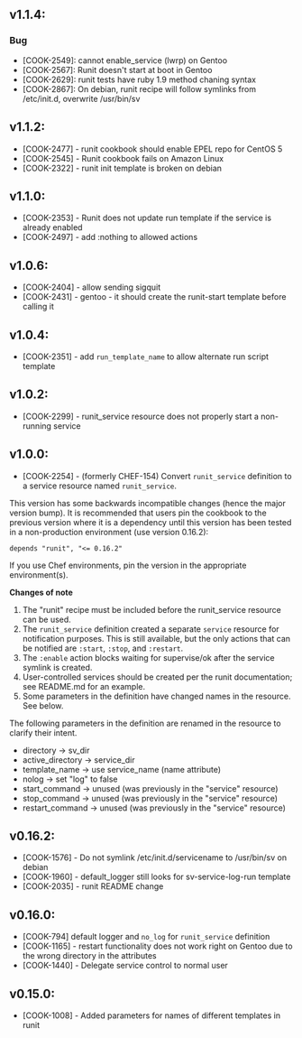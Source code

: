 ## v1.1.4:

### Bug

- [COOK-2549]: cannot enable_service (lwrp) on Gentoo
- [COOK-2567]: Runit doesn't start at boot in Gentoo
- [COOK-2629]: runit tests have ruby 1.9 method chaning syntax
- [COOK-2867]: On debian, runit recipe will follow symlinks from
  /etc/init.d, overwrite /usr/bin/sv

## v1.1.2:

* [COOK-2477] - runit cookbook should enable EPEL repo for CentOS 5
* [COOK-2545] - Runit cookbook fails on Amazon Linux
* [COOK-2322] - runit init template is broken on debian

## v1.1.0:

* [COOK-2353] - Runit does not update run template if the service is
  already enabled
* [COOK-2497] - add :nothing to allowed actions

## v1.0.6:

* [COOK-2404] - allow sending sigquit
* [COOK-2431] - gentoo - it should create the runit-start template
  before calling it

## v1.0.4:

* [COOK-2351] - add `run_template_name` to allow alternate run script
  template

## v1.0.2:

* [COOK-2299] - runit_service resource does not properly start a
  non-running service

## v1.0.0:

* [COOK-2254] - (formerly CHEF-154) Convert `runit_service` definition
  to a service resource named `runit_service`.

This version has some backwards incompatible changes (hence the major
version bump). It is recommended that users pin the cookbook to the
previous version where it is a dependency until this version has been
tested in a non-production environment (use version 0.16.2):

    depends "runit", "<= 0.16.2"

If you use Chef environments, pin the version in the appropriate
environment(s).

**Changes of note**

1. The "runit" recipe must be included before the runit_service resource
can be used.
2. The `runit_service` definition created a separate `service`
resource for notification purposes. This is still available, but the
only actions that can be notified are `:start`, `:stop`, and `:restart`.
3. The `:enable` action blocks waiting for supervise/ok after the
service symlink is created.
4. User-controlled services should be created per the runit
documentation; see README.md for an example.
5. Some parameters in the definition have changed names in the
resource. See below.

The following parameters in the definition are renamed in the resource
to clarify their intent.

* directory -> sv_dir
* active_directory -> service_dir
* template_name -> use service_name (name attribute)
* nolog -> set "log" to false
* start_command -> unused (was previously in the "service" resource)
* stop_command -> unused (was previously in the "service" resource)
* restart_command -> unused (was previously in the "service" resource)

## v0.16.2:

* [COOK-1576] - Do not symlink /etc/init.d/servicename to /usr/bin/sv
  on debian
* [COOK-1960] - default_logger still looks for sv-service-log-run
  template
* [COOK-2035] - runit README change

## v0.16.0:

* [COOK-794] default logger and `no_log` for `runit_service`
  definition
* [COOK-1165] - restart functionality does not work right on Gentoo
  due to the wrong directory in the attributes
* [COOK-1440] - Delegate service control to normal user

## v0.15.0:

* [COOK-1008] - Added parameters for names of different templates in runit
